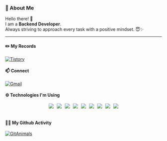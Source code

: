 ### 🌟 About Me  
Hello there! 👋  
I am a **Backend Developer**.  
Always striving to approach every task with a positive mindset. 😇✨

---

#### ✏️ My Records
<a href="https://ssddo-story.tistory.com/" target="_blank">
  <img src="https://img.shields.io/badge/Tistory-%23000000.svg?style=for-the-badge&logo=tistory&logoColor=white" alt="Tistory" />
</a>

<br>

#### 📫 Connect
<a href="mailto:lee.seung.hyeon.010524@gmail.com">
  <img src="https://img.shields.io/badge/Gmail-%23D14836.svg?style=for-the-badge&logo=gmail&logoColor=white" alt="Gmail" />
</a>

<br>

#### ⚙️ Technologies I'm Using  
<div style="display: flex; flex-wrap: wrap; justify-content: center; gap: 10px;">
  <div style="display: flex; gap: 10px;">
    <img src="https://img.shields.io/badge/Java-%23ED8B00.svg?style=for-the-badge&logo=java&logoColor=white" />
    <img src="https://img.shields.io/badge/Spring%20Boot-%236DB33F.svg?style=for-the-badge&logo=springboot&logoColor=white" />
    <img src="https://img.shields.io/badge/WebFlux-%236DB33F.svg?style=for-the-badge&logo=spring&logoColor=white" />
    <img src="https://img.shields.io/badge/MongoDB-%2347A248.svg?style=for-the-badge&logo=mongodb&logoColor=white" />
  </div>
  <div style="display: flex; gap: 10px; margin-top: 0;">
    <img src="https://img.shields.io/badge/MySQL-%234479A1.svg?style=for-the-badge&logo=mysql&logoColor=white" />
    <img src="https://img.shields.io/badge/PostgreSQL-%23336791.svg?style=for-the-badge&logo=postgresql&logoColor=white" />
    <img src="https://img.shields.io/badge/Docker-%232496ED.svg?style=for-the-badge&logo=docker&logoColor=white" />
    <img src="https://img.shields.io/badge/Git-%23F05032.svg?style=for-the-badge&logo=git&logoColor=white" />
    <img src="https://img.shields.io/badge/AWS-%23FF9900.svg?style=for-the-badge&logo=amazonaws&logoColor=white" />
  </div>
</div>

<br>

#### 🐻‍❄️ My Github Activity
<a href="https://github.com/devxb/gitanimals">
        <img src="https://render.gitanimals.org/farms/{LeeSeunghyeon-1}" alt="GitAnimals"/>
      </a>


